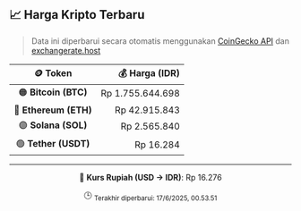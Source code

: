 

<!-- HARGA_KRIPTO -->
## 📈 Harga Kripto Terbaru

> Data ini diperbarui secara otomatis menggunakan [CoinGecko API](https://www.coingecko.com/) dan [exchangerate.host](https://exchangerate.host/)

<div align="center">

| 🪙 Token | 💰 Harga (IDR) |
|:------:|---------------:|
| 🟠 **Bitcoin (BTC)**   | Rp 1.755.644.698 |
| 🔵 **Ethereum (ETH)**  | Rp 42.915.843 |
| 🟣 **Solana (SOL)**    | Rp 2.565.840 |
| 🟢 **Tether (USDT)**   | Rp 16.284 |

---

💱 **Kurs Rupiah (USD → IDR)**: Rp 16.276

🕒 <sub>Terakhir diperbarui: 17/6/2025, 00.53.51</sub>

</div>
<!-- /HARGA_KRIPTO -->